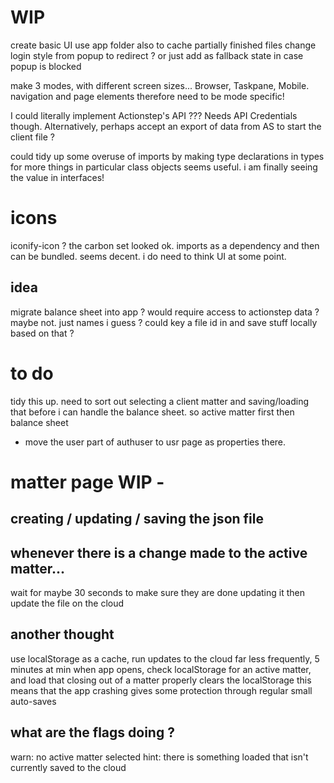 # WIP
create basic UI
use app folder also to cache partially finished files
change login style from popup to redirect ?
    or just add as fallback state in case popup is blocked

make 3 modes, with different screen sizes... Browser, Taskpane, Mobile.
navigation and page elements therefore need to be mode specific!

I could literally implement Actionstep's API ??? Needs API Credentials though.
Alternatively, perhaps accept an export of data from AS to start the client file ?

could tidy up some overuse of imports by making type declarations in types for more things
in particular class objects seems useful.
i am finally seeing the value in interfaces!

# icons
iconify-icon ? the carbon set looked ok.
imports as a dependency and then can be bundled.
seems decent.
i do need to think UI at some point.

## idea
migrate balance sheet into app ?
    would require access to actionstep data ? maybe not. just names i guess ?
    could key a file id in and save stuff locally based on that ?

# to do
tidy this up.
need to sort out selecting a client matter and saving/loading that before i can handle the balance sheet.
so active matter first
then balance sheet

- move the user part of authuser to usr page as properties there.

# matter page WIP -
## creating / updating / saving the json file

## whenever there is a change made to the active matter...
wait for maybe 30 seconds to make sure they are done updating it
then update the file on the cloud

## another thought
use localStorage as a cache, run updates to the cloud far less frequently, 5 minutes at min
when app opens, check localStorage for an active matter, and load that
closing out of a matter properly clears the localStorage
this means that the app crashing gives some protection through regular small auto-saves

## what are the flags doing ?
warn: no active matter selected
hint: there is something loaded that isn't currently saved to the cloud